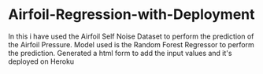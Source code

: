 # Airfoil-Regression-with-Deployment
In this i have used the Airfoil Self Noise Dataset to perform the prediction of the Airfoil Pressure. Model used is the Random Forest Regressor to perform the prediction. Generated a html form to add the input values and it's deployed on Heroku
